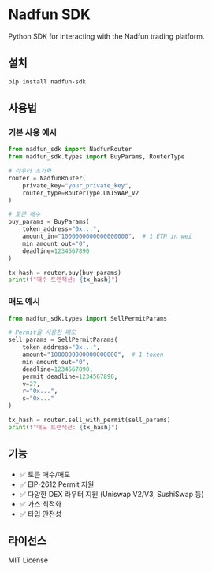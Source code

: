 # Nadfun SDK

Python SDK for interacting with the Nadfun trading platform.

## 설치

```bash
pip install nadfun-sdk
```

## 사용법

### 기본 사용 예시

```python
from nadfun_sdk import NadfunRouter
from nadfun_sdk.types import BuyParams, RouterType

# 라우터 초기화
router = NadfunRouter(
    private_key="your_private_key",
    router_type=RouterType.UNISWAP_V2
)

# 토큰 매수
buy_params = BuyParams(
    token_address="0x...",
    amount_in="1000000000000000000",  # 1 ETH in wei
    min_amount_out="0",
    deadline=1234567890
)

tx_hash = router.buy(buy_params)
print(f"매수 트랜잭션: {tx_hash}")
```

### 매도 예시

```python
from nadfun_sdk.types import SellPermitParams

# Permit을 사용한 매도
sell_params = SellPermitParams(
    token_address="0x...",
    amount="1000000000000000000",  # 1 token
    min_amount_out="0",
    deadline=1234567890,
    permit_deadline=1234567890,
    v=27,
    r="0x...",
    s="0x..."
)

tx_hash = router.sell_with_permit(sell_params)
print(f"매도 트랜잭션: {tx_hash}")
```

## 기능

- ✅ 토큰 매수/매도
- ✅ EIP-2612 Permit 지원
- ✅ 다양한 DEX 라우터 지원 (Uniswap V2/V3, SushiSwap 등)
- ✅ 가스 최적화
- ✅ 타입 안전성

## 라이선스

MIT License
